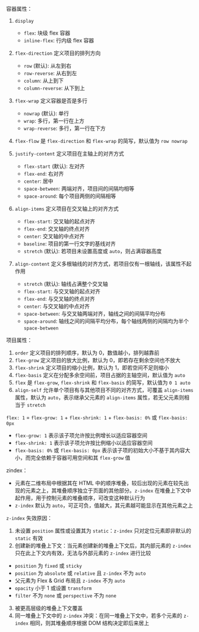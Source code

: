 容器属性：

1. `display`

   - `flex`: 块级 flex 容器
   - `inline-flex`: 行内级 flex 容器

2. `flex-direction` 定义项目的排列方向

   - `row` (默认): 从左到右
   - `row-reverse`: 从右到左
   - `column`: 从上到下
   - `column-reverse`: 从下到上

3. `flex-wrap` 定义容器是否是多行

   - `nowrap` (默认): 单行
   - `wrap`: 多行，第一行在上方
   - `wrap-reverse`: 多行，第一行在下方

4. `flex-flow` 是 `flex-direction` 和 `flex-wrap` 的简写，默认值为 `row nowrap`

5. `justify-content` 定义项目在主轴上的对齐方式

   - `flex-start` (默认): 左对齐
   - `flex-end`: 右对齐
   - `center`: 居中
   - `space-between`: 两端对齐，项目间的间隔均相等
   - `space-around`: 每个项目两侧的间隔相等

6. `align-items` 定义项目在交叉轴上的对齐方式

   - `flex-start`: 交叉轴的起点对齐
   - `flex-end`: 交叉轴的终点对齐
   - `center`: 交叉轴的中点对齐
   - `baseline`: 项目的第一行文字的基线对齐
   - `stretch` (默认): 若项目未设置高度或 `auto`，则占满容器高度

7. `align-content` 定义多根轴线的对齐方式，若项目仅有一根轴线，该属性不起作用

   - `stretch` (默认): 轴线占满整个交叉轴
   - `flex-start`: 与交叉轴的起点对齐
   - `flex-end`: 与交叉轴的终点对齐
   - `center`: 与交叉轴的中点对齐
   - `space-between`: 与交叉轴两端对齐，轴线之间的间隔平均分布
   - `space-around`: 轴线之间的间隔平均分布，每个轴线两侧的间隔均为半个 `space-between`

项目属性：

1. `order` 定义项目的排列顺序，默认为 0，数值越小，排列越靠前
2. `flex-grow` 定义项目的放大比例，默认为 0，即若存在剩余空间也不放大
3. `flex-shrink` 定义项目的缩小比例，默认为 1，即若空间不足则缩小
4. `flex-basis` 定义在分配多余空间前，项目占据的主轴空间，默认值为 `auto`
5. `flex` 是 `flex-grow`, `flex-shrink` 和 `flex-basis` 的简写，默认值为 `0 1 auto`
6. `align-self` 允许单个项目有与其他项目不同的对齐方式，可覆盖 `align-items` 属性，默认为 `auto`，表示继承父元素的 `align-items` 属性，若无父元素则相当于 `stretch`

`flex: 1` = `flex-grow: 1` + `flex-shrink: 1` + `flex-basis: 0%` 或 `flex-basis: 0px`
* `flex-grow: 1` 表示该子项允许按比例增长以适应容器空间
* `flex-shrink: 1` 表示该子项允许按比例缩小以适应容器空间
* `flex-basis: 0%` 或 `flex-basis: 0px` 表示该子项的初始大小不基于其内容大小，而完全依赖于容器可用空间和其 `flex-grow` 值

zindex：

- 元素在二维布局中根据其在 HTML 中的顺序堆叠，较后出现的元素在较先出现的元素之上，其堆叠顺序独立于页面的其他部分。`z-index` 在堆叠上下文中起作用，用于控制元素的堆叠顺序，可改变这种默认行为
- `z-index` 默认为 `auto`，可正可负，值越大，其元素越可能显示在其他元素之上

`z-index` 失效原因：

1. 未设置 `position` 属性或设置其为 `static`：`z-index` 只对定位元素即非默认的 `static` 有效
2. 创建新的堆叠上下文：当元素创建新的堆叠上下文后，其内部元素的 `z-index` 只在此上下文内有效，无法与外部元素的 `z-index` 进行比较

- `position` 为 `fixed` 或 `sticky`
- `position` 为 `absolute` 或 `relative` 且 `z-index` 不为 `auto`
- 父元素为 Flex & Grid 布局且 `z-index` 不为 `auto`
- `opacity` 小于 1 或设置 `transform`
- `filter` 不为 `none` 或 `perspective` 不为 `none`
3. 被更高层级的堆叠上下文覆盖
4. 同一堆叠上下文中的 `z-index` 冲突：在同一堆叠上下文中，若多个元素的 `z-index` 相同，则其堆叠顺序根据 DOM 结构决定即后来居上
